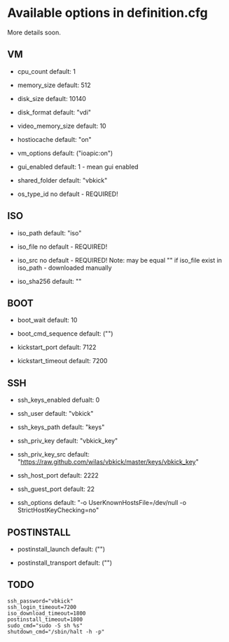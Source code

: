 # Available options in definition.cfg 

More details soon.

## VM

 - cpu_count
 default: 1

 - memory_size
 default: 512

 - disk_size
 default: 10140

 - disk_format
 default: "vdi"

 - video_memory_size
 default: 10

 - hostiocache
 default: "on"

 - vm_options
 default: ("ioapic:on")

 - gui_enabled
 default: 1 - mean gui enabled

 - shared_folder
 default: "vbkick"

 - os_type_id
 no default - REQUIRED!


## ISO

 - iso_path
 default: "iso"

 - iso_file
 no default - REQUIRED!

 - iso_src
 no default - REQUIRED! 
 Note: may be equal "" if iso_file exist in iso_path - downloaded manually

 - iso_sha256
 default: ""


## BOOT

 - boot_wait
 default: 10

 - boot_cmd_sequence
 default: ("")

 - kickstart_port
 default: 7122

 - kickstart_timeout
 default: 7200


## SSH

 - ssh_keys_enabled
 defualt: 0

 - ssh_user
 default: "vbkick"

 - ssh_keys_path
 default: "keys"

 - ssh_priv_key
 default: "vbkick_key"

 - ssh_priv_key_src
 default: "https://raw.github.com/wilas/vbkick/master/keys/vbkick_key"

 - ssh_host_port
 default: 2222

 - ssh_guest_port
 default: 22

 - ssh_options
 default: "-o UserKnownHostsFile=/dev/null -o StrictHostKeyChecking=no"


## POSTINSTALL

 - postinstall_launch
 default: ("")

 - postinstall_transport
 default: ("")

## TODO

```
ssh_password="vbkick"
ssh_login_timeout=7200
iso_download_timeout=1800
postinstall_timeout=1800
sudo_cmd="sudo -S sh %s"
shutdown_cmd="/sbin/halt -h -p"
```

